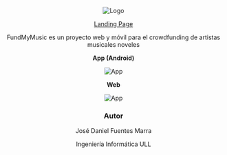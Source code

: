 <div align="center">

![Logo](https://res.cloudinary.com/fundmymusic-cloudinary/image/upload/v1655818670/assets/logo_wrvugs.png)
 
[Landing Page](https://fundmymusic-backend.herokuapp.com/)

FundMyMusic es un proyecto web y móvil para el crowdfunding de artistas musicales noveles

**App (Android)**

![App](https://res.cloudinary.com/fundmymusic-cloudinary/image/upload/c_scale,w_240/v1655820609/assets/example-android_gxcpeo.png)

**Web**

![App](https://res.cloudinary.com/fundmymusic-cloudinary/image/upload/c_scale,w_1000/v1655825013/assets/macbookpro_dru4jx.png)

### Autor
José Daniel Fuentes Marra

Ingeniería Informática ULL
</div> 

